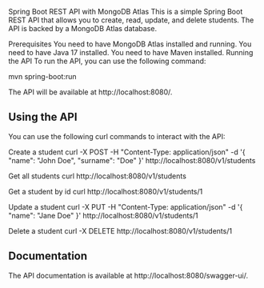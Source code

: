 Spring Boot REST API with MongoDB Atlas
This is a simple Spring Boot REST API that allows you to create, read, update, and delete students. The API is backed by a MongoDB Atlas database.

Prerequisites
You need to have MongoDB Atlas installed and running.
You need to have Java 17 installed.
You need to have Maven installed.
Running the API
To run the API, you can use the following command:

mvn spring-boot:run


The API will be available at http://localhost:8080/.

## Using the API

You can use the following curl commands to interact with the API:

Create a student
curl -X POST -H "Content-Type: application/json" -d '{
"name": "John Doe",
"surname": "Doe"
}' http://localhost:8080/v1/students

Get all students
curl http://localhost:8080/v1/students

Get a student by id
curl http://localhost:8080/v1/students/1

Update a student
curl -X PUT -H "Content-Type: application/json" -d '{
"name": "Jane Doe"
}' http://localhost:8080/v1/students/1

Delete a student
curl -X DELETE http://localhost:8080/v1/students/1


## Documentation

The API documentation is available at http://localhost:8080/swagger-ui/.
